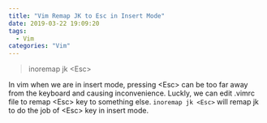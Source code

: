 ```yaml
---
title: "Vim Remap JK to Esc in Insert Mode"
date: 2019-03-22 19:09:20
tags: 
  - Vim
categories: "Vim" 
---
```


<blockquote class="blockquote-center">inoremap jk &lt;Esc&gt; </blockquote>

In vim when we are in insert mode, pressing &lt;Esc&gt; can be too far away from the keyboard and causing inconvenience. Luckly, we can edit .vimrc file to remap &lt;Esc&gt; key to something else. <code>inoremap jk &lt;Esc&gt;</code> will remap jk to do the job of &lt;Esc&gt; key in insert mode. 
